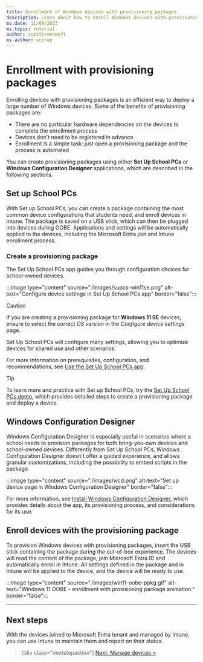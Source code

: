 ```yaml
---
title: Enrollment of Windows devices with provisioning packages
description: Learn about how to enroll Windows devices with provisioning packages using SUSPCs and Windows Configuration Designer.
ms.date: 11/09/2023
ms.topic: tutorial
author: scottbreenmsft
ms.author: scbree
---
```


# Enrollment with provisioning packages

Enrolling devices with provisioning packages is an efficient way to deploy a large number of Windows devices. Some of the benefits of provisioning packages are:

- There are no particular hardware dependencies on the devices to complete the enrollment process
- Devices don't need to be registered in advance
- Enrollment is a simple task: just open a provisioning package and the process is automated

You can create provisioning packages using either **Set Up School PCs** or **Windows Configuration Designer** applications, which are described in the following sections.

## Set up School PCs

With Set up School PCs, you can create a package containing the most common device configurations that students need, and enroll devices in Intune. The package is saved on a USB stick, which can then be plugged into devices during OOBE. Applications and settings will be automatically applied to the devices, including the Microsoft Entra join and Intune enrollment process.

### Create a provisioning package

The Set Up School PCs app guides you through configuration choices for school-owned devices.

:::image type="content" source="./images/supcs-win11se.png" alt-text="Configure device settings in Set Up School PCs app" border="false":::

> [!CAUTION]
> If you are creating a provisioning package for **Windows 11 SE** devices, ensure to select the correct *OS version* in the *Configure device settings* page.

Set Up School PCs will configure many settings, allowing you to optimize devices for shared use and other scenarios.

For more information on prerequisites, configuration, and recommendations, see [Use the Set Up School PCs app][EDU-1].

> [!TIP]
> To learn more and practice with Set up School PCs, try the <a href="https://www.microsoft.com/en-us/education/interactive-demos/enroll-devices-at-scale" target="_blank"><u>Set Up School PCs demo</u></a>, which provides detailed steps to create a provisioning package and deploy a device.
## Windows Configuration Designer

Windows Configuration Designer is especially useful in scenarios where a school needs to provision packages for both bring-you-own devices and school-owned devices. Differently from Set Up School PCs, Windows Configuration Designer doesn't offer a guided experience, and allows granular customizations, including the possibility to embed scripts in the package.

:::image type="content" source="./images/wcd.png" alt-text="Set up device page in Windows Configuration Designer" border="false":::

For more information, see [Install Windows Configuration Designer][WIN-1], which provides details about the app, its provisioning process, and considerations for its use.

## Enroll devices with the provisioning package

To provision Windows devices with provisioning packages, insert the USB stick containing the package during the out-of-box experience. The devices will read the content of the package, join Microsoft Entra ID and automatically enroll in Intune.
All settings defined in the package and in Intune will be applied to the device, and the device will be ready to use.

:::image type="content" source="./images/win11-oobe-ppkg.gif" alt-text="Windows 11 OOBE - enrollment with provisioning package animation." border="false":::

---

## Next steps

With the devices joined to Microsoft Entra tenant and managed by Intune, you can use Intune to maintain them and report on their status.

> [!div class="nextstepaction"]
> [Next: Manage devices >](manage-overview.md)

<!-- Reference links in article -->

[EDU-1]: /education/windows/use-set-up-school-pcs-app

[WIN-1]: /windows/configuration/provisioning-packages/provisioning-install-icd
